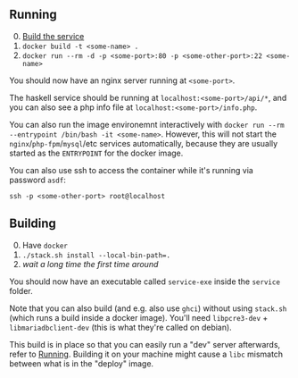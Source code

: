 ## Running

0. [Build the service](#Building)
1. `docker build -t <some-name> .`
2. `docker run --rm -d -p <some-port>:80 -p <some-other-port>:22 <some-name>`

You should now have an nginx server running at `<some-port>`.

The haskell service should be running at `localhost:<some-port>/api/*`, and you can also see a php info file at `localhost:<some-port>/info.php`.

You can also run the image environemnt interactively with `docker run --rm --entrypoint /bin/bash -it <some-name>`.
However, this will not start the `nginx`/`php-fpm`/`mysql`/etc services automatically, because they are usually started
as the `ENTRYPOINT` for the docker image.

You can also use ssh to access the container while it's running via password `asdf`:
```
ssh -p <some-other-port> root@localhost
```


## Building

0. Have `docker`
1. `./stack.sh install --local-bin-path=.`
2. _wait a long time the first time around_

You should now have an executable called `service-exe` inside the `service` folder.

Note that you can also build (and e.g. also use `ghci`) without using `stack.sh` (which runs a build inside a docker image).
You'll need `libpcre3-dev` + `libmariadbclient-dev` (this is what they're called on debian).

This build is in place so that you can easily run a "dev" server afterwards, refer to [Running](#Running).
Building it on your machine might cause a `libc` mismatch between what is in the "deploy" image.
